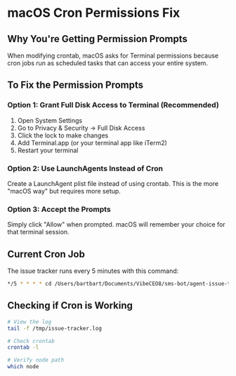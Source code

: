 # macOS Cron Permissions Fix

## Why You're Getting Permission Prompts

When modifying crontab, macOS asks for Terminal permissions because cron jobs run as scheduled tasks that can access your entire system.

## To Fix the Permission Prompts

### Option 1: Grant Full Disk Access to Terminal (Recommended)
1. Open System Settings
2. Go to Privacy & Security → Full Disk Access
3. Click the lock to make changes
4. Add Terminal.app (or your terminal app like iTerm2)
5. Restart your terminal

### Option 2: Use LaunchAgents Instead of Cron
Create a LaunchAgent plist file instead of using crontab. This is the more "macOS way" but requires more setup.

### Option 3: Accept the Prompts
Simply click "Allow" when prompted. macOS will remember your choice for that terminal session.

## Current Cron Job

The issue tracker runs every 5 minutes with this command:
```bash
*/5 * * * * cd /Users/bartbart/Documents/VibeCEO8/sms-bot/agent-issue-tracker && ENABLE_AUTO_FIX=true PROJECT_ROOT=/Users/bartbart/Documents/VibeCEO8/sms-bot /opt/homebrew/bin/node monitor.js >> /tmp/issue-tracker.log 2>&1
```

## Checking if Cron is Working

```bash
# View the log
tail -f /tmp/issue-tracker.log

# Check crontab
crontab -l

# Verify node path
which node
```